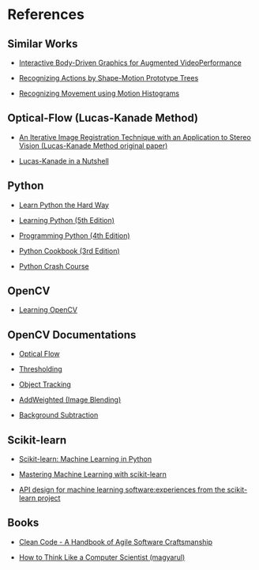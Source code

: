 # References


## Similar Works

* [Interactive Body-Driven Graphics for Augmented VideoPerformance](http://www.uni-miskolc.hu/~qgenagyd/references/Interactive%20Body-Driven%20Graphics%20for%20Augmented%20VideoPerformance.pdf)

* [Recognizing Actions by Shape-Motion Prototype Trees](http://www.uni-miskolc.hu/~qgenagyd/references/Recognizing%20Actions%20by%20Shape-Motion%20Prototype%20Trees.pdf)

* [Recognizing Movement using Motion Histograms](http://www.uni-miskolc.hu/~qgenagyd/references/RecognizingMovementusingMotionHistograms.pdf)


## Optical-Flow (Lucas-Kanade Method)

* [An Iterative Image Registration Technique with an Application to Stereo Vision (Lucas-Kanade Method original paper)](http://www.uni-miskolc.hu/~qgenagyd/references/lucas_kanade-1981.pdf)

* [Lucas-Kanade in a Nutshell](http://www.uni-miskolc.hu/~qgenagyd/references/Lucas-Kanade-in-a-nutshell.pdf)


## Python

* [Learn Python the Hard Way](http://www.uni-miskolc.hu/~qgenagyd/references/Learn_Python_the_Hard_Way(2014).pdf)

* [Learning Python (5th Edition)](http://www.uni-miskolc.hu/~qgenagyd/references/OReilly%20Learning%20Python%20(5th%20Edition).pdf)

* [Programming Python (4th Edition)](http://www.uni-miskolc.hu/~qgenagyd/references/OReilly%20Programming%20Python%20(4th%20Edition).pdf)

* [Python Cookbook (3rd Edition)](http://www.uni-miskolc.hu/~qgenagyd/references/Python_Cookbook_3rd_Edition.pdf)

* [Python Crash Course](http://www.uni-miskolc.hu/~qgenagyd/references/Python_Crash_Course.pdf)


## OpenCV

* [Learning OpenCV](http://www.uni-miskolc.hu/~qgenagyd/references/OReilly%20Learning%20OpenCV.pdf)


## OpenCV Documentations

* [Optical Flow](https://docs.opencv.org/4.1.1/d4/dee/tutorial_optical_flow.html)

* [Thresholding](https://docs.opencv.org/4.1.1/d7/d4d/tutorial_py_thresholding.html)

* [Object Tracking](https://docs.opencv.org/3.4.9/dc/d6b/group__video__track.html#ga473e4b886d0bcc6b65831eb88ed93323)

* [AddWeighted (Image Blending)](https://docs.opencv.org/4.1.0/d2/de8/group__core__array.html#gafafb2513349db3bcff51f54ee5592a19)

* [Background Subtraction](https://docs.opencv.org/4.1.1/d1/dc5/tutorial_background_subtraction.html)


## Scikit-learn

* [Scikit-learn: Machine Learning in Python](http://www.uni-miskolc.hu/~qgenagyd/references/Scikit-learn:%20Machine%20Learning%20in%20Python.pdf)

* [Mastering Machine Learning with scikit-learn](http://www.uni-miskolc.hu/~qgenagyd/references/Gavin%20Hackeling-Mastering%20Machine%20Learning%20with%20scikit-learn-Packt%20Publishing%20(2014).pdf)

* [API design for machine learning software:experiences from the scikit-learn project](http://www.uni-miskolc.hu/~qgenagyd/references/API%20design%20for%20machine%20learning%20software:experiences%20from%20the%20scikit-learn%20project.pdf)


## Books

* [Clean Code - A Handbook of Agile Software Craftsmanship](http://www.uni-miskolc.hu/~qgenagyd/references/Clean_Code.pdf)

* [How to Think Like a Computer Scientist (magyarul)](http://www.uni-miskolc.hu/~qgenagyd/references/thinkcspy3.pdf)